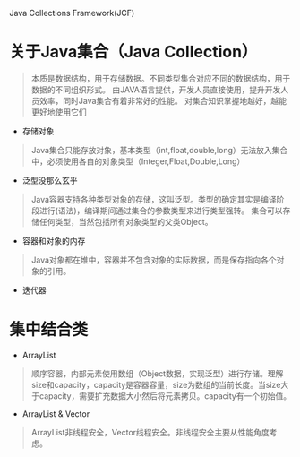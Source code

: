 Java Collections Framework(JCF)

# 关于Java集合（Java Collection）
> 本质是数据结构，用于存储数据。不同类型集合对应不同的数据结构，用于数据的不同组织形式。
> 由JAVA语言提供，开发人员直接使用，提升开发人员效率，同时Java集合有着非常好的性能。
> 对集合知识掌握地越好，越能更好地使用它们

* 存储对象

> Java集合只能存放对象，基本类型（int,float,double,long）无法放入集合中，必须使用各自的对象类型（Integer,Float,Double,Long）


* 泛型没那么玄乎

> Java容器支持各种类型对象的存储，这叫泛型。类型的确定其实是编译阶段进行(语法)，编译期间通过集合的参数类型来进行类型强转。
> 集合可以存储任何类型，当然包括所有对象类型的父类Object。

* 容器和对象的内存

> Java对象都在堆中，容器并不包含对象的实际数据，而是保存指向各个对象的引用。

* 迭代器

# 集中结合类
* ArrayList

> 顺序容器，内部元素使用数组（Object数据，实现泛型）进行存储。理解size和capacity，capacity是容器容量，size为数组的当前长度。当size大于capacity，需要扩充数据大小然后将元素拷贝。capacity有一个初始值。

* ArrayList & Vector

> ArrayList非线程安全，Vector线程安全。非线程安全主要从性能角度考虑。